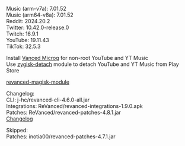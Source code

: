 Music (arm-v7a): 7.01.52  
Music (arm64-v8a): 7.01.52  
Reddit: 2024.20.2  
Twitter: 10.42.0-release.0  
Twitch: 16.9.1  
YouTube: 19.11.43  
TikTok: 32.5.3  

Install [Vanced Microg](https://github.com/TeamVanced/VancedMicroG/releases) for non-root YouTube and YT Music  
Use [zygisk-detach](https://github.com/j-hc/zygisk-detach) module to detach YouTube and YT Music from Play Store  

[revanced-magisk-module](https://github.com/j-hc/revanced-magisk-module)  

Changelog:  
CLI: j-hc/revanced-cli-4.6.0-all.jar  
Integrations: ReVanced/revanced-integrations-1.9.0.apk  
Patches: ReVanced/revanced-patches-4.8.1.jar  
[Changelog](https://github.com/ReVanced/revanced-patches/releases/tag/v4.8.1)  

Skipped:  
Patches: inotia00/revanced-patches-4.7.1.jar    
